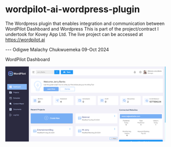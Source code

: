 # wordpilot-ai-wordpress-plugin
The Wordpress plugin that enables integration and communication between WordPilot Dashboard and Wordpress
This is part of the project/contract I undertook for Kovey App Ltd. The live project can be accessed at https://wordpilot.ai 

--- Odigwe Malachy Chukwuemeka 
    09-Oct 2024

WordPilot Dashboard

<img src="./assets/screenshot-1.png" />
